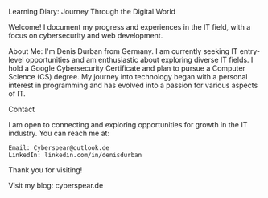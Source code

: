 Learning Diary: Journey Through the Digital World

Welcome! I document my progress and experiences in the IT field, with a focus on cybersecurity and web development.

About Me:
I'm Denis Durban from Germany. I am currently seeking IT entry-level opportunities and am enthusiastic about exploring diverse IT fields. I hold a Google Cybersecurity Certificate and plan to pursue a Computer Science (CS) degree. My journey into technology began with a personal interest in programming and has evolved into a passion for various aspects of IT.

Contact

I am open to connecting and exploring opportunities for growth in the IT industry. You can reach me at:

    Email: Cyberspear@outlook.de
    LinkedIn: linkedin.com/in/denisdurban

Thank you for visiting!

Visit my blog: cyberspear.de

